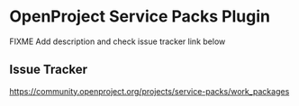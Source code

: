 # OpenProject Service Packs Plugin

FIXME Add description and check issue tracker link below

## Issue Tracker

https://community.openproject.org/projects/service-packs/work_packages
